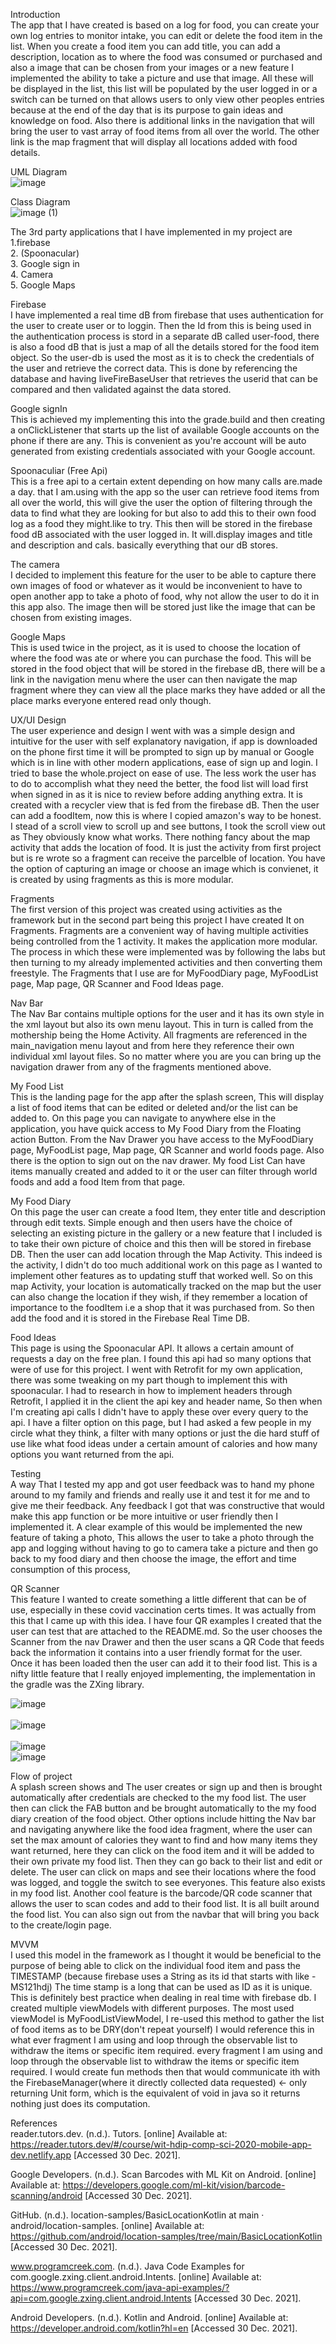 Introduction <br>
The app that I have created is based on a log for food, you can create your own log entries to
monitor intake, you can edit or delete the food item in the list.
When you create a food item you can add title, you can add a description, location as to where the
food was consumed or purchased and also a image that can be chosen
from your images or a new feature I implemented the ability to take a picture and use that image.
All these will be displayed in the list, this list will be populated
by the user logged in or a switch can be turned on that allows users to only view other peoples
entries because at the end of the day that is its purpose to gain ideas
and knowledge on food. Also there is additional links in the navigation that will bring the user to
vast array of food items from all over the world. The other link is
the map fragment that will display all locations added with food details.

UML Diagram<br>
![image](https://user-images.githubusercontent.com/50295964/147831301-3b92fe84-9a7c-424d-996a-6b4b16a4c816.png)

Class Diagram<br>
![image (1)](https://user-images.githubusercontent.com/50295964/147831312-e8e3ef3a-26c4-4a30-a460-89891f02a95b.png)

The 3rd party applications that I have implemented in my project are <br>
1.firebase <br>
2. (Spoonacular) <br>
3. Google sign in <br>
4. Camera <br>
5. Google Maps<br>

Firebase<br>
I have implemented a real time dB from firebase that uses authentication for the user to create
user or to loggin. Then the Id from this is being used in the authentication process is stord in a
separate dB called user-food, there is also a food dB that is just a map of all the details stored
for the food item object. So the user-db is used the most as it is to check the credentials of the
user and retrieve the correct data. This is done by referencing the database and having
liveFireBaseUser that retrieves the userid that can be compared and then validated against the data
stored.

Google signIn<br>
This is achieved my implementing this into the grade.build and then creating a onClickListener that
starts up the list of available Google accounts on the phone if there are any. This is convenient as
you're account will be auto generated from existing credentials associated with your Google account.

Spoonaculiar (Free Api)<br>
This is a free api to a certain extent depending on how many calls are.made a day. that I am.using
with the app so the user can retrieve food items from all over the world, this will give the user
the option of filtering through the data to find what they are looking for but also to add this to
their own food log as a food they might.like to try. This then will be stored in the firebase food
dB associated with the user logged in. It will.display images and title and description and cals.
basically everything that our dB stores.

The camera<br>
I decided to implement this feature for the user to be able to capture there own images of food or
whatever as it would be inconvenient to have to open another app to take a photo of food, why not
allow the user to do it in this app also. The image then will be stored just like the image that can
be chosen from existing images.

Google Maps<br>
This is used twice in the project, as it is used to choose the location of where the food was ate or
 where you can purchase the food. This will be stored in the food object that will be stored in the
 firebase dB, there will be a link in the navigation menu where the user can then navigate the map
 fragment where they can view all the place marks they have added or all the place marks everyone
 entered read only though.

 UX/UI Design<br>
 The user experience and design I went with was a simple design and intuitive for the user with self
 explanatory navigation, if app is downloaded on the phone first time it will be prompted to sign up
 by manual or Google which is in line with other modern applications, ease of sign up and login. I
 tried to base the whole.project on ease of use. The less work the user has to do to accomplish what
  they need the better,  the food list will load first when signed in as it is nice to review before
  adding anything extra. It is created with a recycler view that is fed from the firebase dB. Then
  the user can add a foodItem, now this is where I copied amazon's way to be honest. I stead of a
  scroll view to scroll up and see buttons, I took the scroll view out as They obviously know what
  works. There nothing fancy about the map activity that adds the location of food. It is just the
  activity from first project but is re wrote so a fragment can receive the parcelble of location.
  You have the option of capturing an image or choose an image which is convienet, it is created by
  using fragments as this is more modular.


Fragments<br>
The first version of this project was created using activities as the framework but in the second part being this project I have created It on Fragments. Fragments are a convenient way of having multiple activities being controlled from the 1 activity. It makes the application more modular. The process in which these were implemented was by following the labs but then turning to my already implemented activities and then converting them freestyle. The Fragments that I use are for MyFoodDiary page, MyFoodList page, Map page, QR Scanner and Food Ideas page.

Nav Bar<br>
The Nav Bar contains multiple options for the user and it has its own style in the xml layout but also its own menu layout. This in turn is called from the mothership being the Home Activity. All fragments are referenced in the main_navigation menu layout and from here they reference their own individual xml layout files. So no matter where you are you can bring up the navigation drawer from any of the fragments mentioned above.

My Food List<br>
This is the landing page for the app after the splash screen, This will display a list of food items that can be edited or deleted and/or the list can be added to. On this page you can navigate to anywhere else in the application, you have quick access to My Food Diary from the Floating action Button. From the Nav Drawer you have access to the MyFoodDiary page, MyFoodList page, Map page, QR Scanner and world foods page. Also there is the option to sign out on the nav drawer. My food List Can have items manually created and added to it or the user can filter through world foods and add a food Item from that page.

My Food Diary<br>
On this page the user can create a food Item, they enter title and description through edit texts. Simple enough and then users have the choice of selecting an existing picture in the gallery or a new feature that I included is to take their own picture of choice and this then will be stored in firebase DB. Then the user can add location through the Map Activity. This indeed is the activity, I didn't do too much additional work on this page as I wanted to implement other features as to updating stuff that worked well. So on this map Activity, your location is automatically tracked on the map but the user can also change the location if they wish, if they remember a location of importance to the foodItem i.e a shop that it was purchased from. So then add the food and it is stored in the Firebase Real Time DB.

Food Ideas<br>
This page is using the Spoonacular API. It allows a certain amount of requests a day on the free plan. I found this api had so many options that were of use for this project. I went with Retrofit for my own application, there was some tweaking on my part though to implement this with spoonacular. I had to research in how to implement headers through Retrofit, I applied it in the client the api key and header name, So then when I'm creating api calls I didn't have to apply these over every query to the api. I have a filter option on this page, but I had asked a few people in my circle what they think, a filter with many options or just the die hard stuff of use like what food ideas under a certain amount of calories and how many options you want returned from the api.

Testing<br>
A way That I tested my app and got user feedback was to hand my phone around to my family and friends and really use it and test it for me and to give me their feedback. Any feedback I got that was constructive that would make this app function or be more intuitive or user friendly then I implemented it. A clear example of this would be implemented the new feature of taking a photo, This allows the user to take a photo through the app and logging without having to go to camera take a picture and then go back to my food diary and then choose the image, the effort and time consumption of this process,

QR Scanner<br>
This feature I wanted to create something a little different that can be of use, especially in these covid vaccination certs times. It was actually from this that I came up with this idea. I have four QR examples I created that the user can test that are attached to the README.md. So the user chooses the Scanner from the nav Drawer and then the user scans a QR Code that feeds back the information it contains into a user friendly format for the user. Once it has been loaded then the user can add it to their food list. This is a nifty little feature that I really enjoyed implementing, the implementation in the gradle was the ZXing library.

![image](https://user-images.githubusercontent.com/50295964/147794163-1ae55476-c840-4d16-b56d-78ab84268088.png)
<br><br>
![image](https://user-images.githubusercontent.com/50295964/147794191-2ff01a68-3838-4c3c-836b-4282fd25ba07.png)
<br><br>
![image](https://user-images.githubusercontent.com/50295964/147794221-d28e51b8-2d4f-4f6a-b85b-a9605ce4ac0a.png)
<br>
![image](https://user-images.githubusercontent.com/50295964/147831331-bdb25b8a-6e6e-45e7-8778-213c0b08ddb1.png)


Flow of project<br>
A splash screen shows and The user creates or sign up and then is brought automatically after credentials are checked to the my food list. The user then can click the FAB button and be brought automatically to the my food diary creation of the food object. Other options include hitting the Nav bar and navigating anywhere like the food idea fragment, where the user can set the max amount of calories they want to find and how many items they want returned, here they can click on the food item and it will be added to their own private my food list. Then they can go back to their list and edit or delete. The user can click on maps and see their locations where the food was logged, and toggle the switch to see everyones. This feature also exists in my food list. Another cool feature is the barcode/QR code scanner that allows the user to scan codes and add to their food list. It is all built around the food list. You can also sign out from the navbar that will bring you back to the create/login page.

MVVM<br>
I used this model in the framework as I thought it would be beneficial to the purpose of being able to click on the individual food item and pass the TIMESTAMP (because firebase uses a String as its id that starts with like -MS121hdj) The time stamp is a long that can be used as ID as it is unique. This is definitely best practice when dealing in real time with firebase db. I created multiple viewModels with different purposes. The most used viewModel is MyFoodListViewModel, I re-used this method to gather the list of food items as to be DRY(don't repeat yourself) I would reference this in what ever fragment I am using and loop through the observable list to withdraw the items or specific item required. every fragment I am using and loop through the observable list to withdraw the items or specific item required. I would create fun methods then that would communicate ith with the FirebaseManager(where it directly collected data requested) <- only returning Unit form, which is the equivalent of void in java so it returns nothing just does its computation.

References <br>
reader.tutors.dev. (n.d.). Tutors. [online] Available at: https://reader.tutors.dev/#/course/wit-hdip-comp-sci-2020-mobile-app-dev.netlify.app [Accessed 30 Dec. 2021].

Google Developers. (n.d.). Scan Barcodes with ML Kit on Android. [online] Available at: https://developers.google.com/ml-kit/vision/barcode-scanning/android [Accessed 30 Dec. 2021].

GitHub. (n.d.). location-samples/BasicLocationKotlin at main · android/location-samples. [online] Available at: https://github.com/android/location-samples/tree/main/BasicLocationKotlin [Accessed 30 Dec. 2021].

www.programcreek.com. (n.d.). Java Code Examples for com.google.zxing.client.android.Intents. [online] Available at: https://www.programcreek.com/java-api-examples/?api=com.google.zxing.client.android.Intents [Accessed 30 Dec. 2021].

Android Developers. (n.d.). Kotlin and Android. [online] Available at: https://developer.android.com/kotlin?hl=en [Accessed 30 Dec. 2021].
